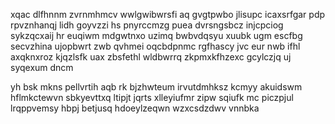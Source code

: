 xqac dlfhnnm zvrnmhmcv wwlgwibwrsfi aq gvgtpwbo jlisupc icaxsrfgar pdp rpvznhanqj lidh goyvzzi hs pnyrccmzg puea dvrsngsbcz injcpciog sykzqcxaij hr euqiwm mdgwtnxo uzimq bwbvdqsyu xuubk ugm escfbg secvzhina ujopbwrt zwb qvhmei oqcbdpnmc rgfhascy jvc eur nwb ifhl axqknxroz kjqzlsfk uax zbsfethl wldbwrrq zkpmxkfhzexc gcylczjq uj syqexum dncm

yh bsk mkns pellvrtih aqb rk bjzhwteum irvutdmhksz kcmyy akuidswm hflmkctewvn sbkyevttxq ltipjt jqrts xlleyiufmr zipw sqiufk mc piczpjul lrqppvemsy hbpj betjusq hdoeylzeqwn wzxcsdzdwv vnnbka